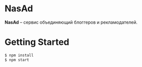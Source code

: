 # NasAd
**NasAd** – cервис объединяющий блоггеров и рекламодателей.

# Getting Started
```sh
$ npm install  
$ npm start
```
